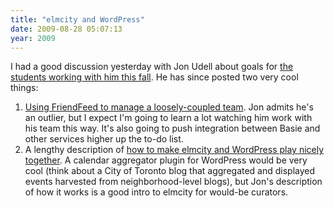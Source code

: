 ```yaml
---
title: "elmcity and WordPress"
date: 2009-08-28 05:07:13
year: 2009
---
```

I had a good discussion yesterday with Jon Udell about goals for <a href="http://ucosp.wordpress.com/project-elmcity/">the students working with him this fall</a>. He has since posted two very cool things:
<ol>
  <li><a href="http://blog.jonudell.net/2009/08/27/friendfeed-for-project-collaboration/">Using FriendFeed to manage a loosely-coupled team</a>. Jon admits he's an outlier, but I expect I'm going to learn a lot watching him work with his team this way. It's also going to push integration between Basie and other services higher up the to-do list.</li>
  <li>A lengthy description of <a href="http://blog.jonudell.net/2009/08/15/elmcity-and-wordpress-mu-questions-and-answers/">how to make elmcity and WordPress play nicely together</a>.  A calendar aggregator plugin for WordPress would be very cool (think about a City of Toronto blog that aggregated and displayed events harvested from neighborhood-level blogs), but Jon's description of how it works is a good intro to elmcity for would-be curators.</li>
</ol>
